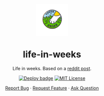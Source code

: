 <div align="center">
    <a href="https://seylu.github.io/life-in-weeks/"><img height=100 src="https://github.com/seyLu/life-in-weeks/blob/main/touch_grass.png" alt="life-in-weeks icon"></a>
    <h1>life-in-weeks</h1>
    <p>Life in weeks. Based on a <a href="https://www.reddit.com/r/Adulting/comments/1fj6xir/life_in_a_widening_circle/">reddit post</a>.</p>
    <p>
        <a href="https://seylu.github.io/life-in-weeks/"><img src="https://github.com/seyLu/life-in-weeks/actions/workflows/deploy.yml/badge.svg" alt="Deploy badge"></a>
        <a href="https://github.com/seyLu/life-in-weeks/blob/main/LICENSE"><img src="https://img.shields.io/github/license/seyLu/life-in-weeks.svg" alt="MIT License"></a>
    </p>
    <p>
        <a href="https://github.com/seyLu/life-in-weeks/issues/new">Report Bug</a>
        ·
        <a href="https://github.com/seyLu/life-in-weeks/issues/new">Request Feature</a>
        ·
        <a href="https://github.com/seyLu/life-in-weeks/discussions">Ask Question</a>
    </p>
</div>

<br>

